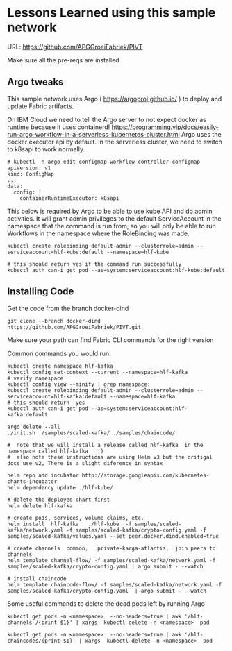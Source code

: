 # Lessons Learned using this sample network

URL:   https://github.com/APGGroeiFabriek/PIVT

Make sure all the pre-reqs are installed

## Argo tweaks

This sample network uses Argo ( https://argoproj.github.io/ ) to deploy and update Fabric artifacts. 

On IBM Cloud we need to tell the Argo server to not expect docker as runtime because it uses containerd!
https://programming.vip/docs/easily-run-argo-workflow-in-a-serverless-kubernetes-cluster.html
Argo uses the docker executor api by default. In the serverless cluster, we need to switch to k8sapi to work normally.

```
# kubectl -n argo edit configmap workflow-controller-configmap
apiVersion: v1
kind: ConfigMap
...
data:
  config: |
    containerRuntimeExecutor: k8sapi
```



This below is required by Argo to be able to use kube API and do admin activities.  It will grant admin privileges to the default ServiceAccount in the namespace that the command is run from, so you will only be able to run Workflows in the namespace where the RoleBinding was made.
```
kubectl create rolebinding default-admin --clusterrole=admin --serviceaccount=hlf-kube:default --namespace=hlf-kube

# this should return yes if the command run successfully
kubectl auth can-i get pod --as=system:serviceaccount:hlf-kube:default          
``` 

## Installing Code 

Get the code from the branch docker-dind
```
git clone --branch docker-dind    https://github.com/APGGroeiFabriek/PIVT.git
```

Make sure your path can find Fabric CLI commands for the right version

Common commands you would run:
```
kubectl create namespace hlf-kafka
kubectl config set-context --current --namespace=hlf-kafka
# verify namespace
kubectl config view --minify | grep namespace:   
kubectl create rolebinding default-admin --clusterrole=admin --serviceaccount=hlf-kafka:default --namespace=hlf-kafka
# this should return  yes
kubectl auth can-i get pod --as=system:serviceaccount:hlf-kafka:default 
```

```
argo delete --all
./init.sh ./samples/scaled-kafka/ ./samples/chaincode/

#  note that we will install a release called hlf-kafka  in the namespace called hlf-kafka   :)
#  also note these instructions are using Helm v3 but the orifigal docs use v2, There is a slight diference in syntax

helm repo add incubator http://storage.googleapis.com/kubernetes-charts-incubator
helm dependency update ./hlf-kube/
 
# delete the deployed chart first
helm delete hlf-kafka

# create pods, services, volume claims, etc.
helm install  hlf-kafka   ./hlf-kube  -f samples/scaled-kafka/network.yaml -f samples/scaled-kafka/crypto-config.yaml -f samples/scaled-kafka/values.yaml --set peer.docker.dind.enabled=true 

# create channels  common,   private-karga-atlantis,  join peers to channels
helm template channel-flow/ -f samples/scaled-kafka/network.yaml -f samples/scaled-kafka/crypto-config.yaml | argo submit - --watch

# install chaincode
helm template chaincode-flow/ -f samples/scaled-kafka/network.yaml -f samples/scaled-kafka/crypto-config.yaml  | argo submit - --watch

```


Some useful commands to delete the dead pods left by running Argo

```
kubectl get pods -n <namespace>  --no-headers=true | awk '/hlf-channels-/{print $1}' | xargs  kubectl delete -n <namespace>  pod

kubectl get pods -n <namespace>  --no-headers=true | awk '/hlf-chaincodes/{print $1}' | xargs  kubectl delete -n <namespace>  pod
```
